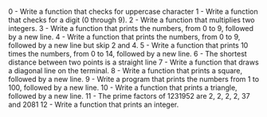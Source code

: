 0 - Write a function that checks for uppercase character
1 - Write a function that checks for a digit (0 through 9).
2 - Write a function that multiplies two integers.
3 - Write a function that prints the numbers, from 0 to 9, followed by a new line.
4 - Write a function that prints the numbers, from 0 to 9, followed by a new line but skip 2 and 4.
5 - Write a function that prints 10 times the numbers, from 0 to 14, followed by a new line.
6 - The shortest distance between two points is a straight line
7 - Write a function that draws a diagonal line on the terminal.
8 - Write a function that prints a square, followed by a new line.
9 - Write a program that prints the numbers from 1 to 100, followed by a new line.
10 - Write a function that prints a triangle, followed by a new line.
11 - The prime factors of 1231952 are 2, 2, 2, 2, 37 and 2081
12 - Write a function that prints an integer.
